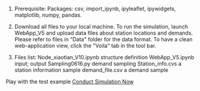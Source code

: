 1. Prerequisite:
Packages: csv, import_ipynb, ipyleaflet, ipywidgets, matplotlib, numpy, pandas. 

2. Download all files to your local machine.
To run the simulation, launch WebApp_V5 and upload data files about station locations and demands. Please refer to files in "Data" folder for the data format.
To have a clean web-application view, click the "Voila" tab in the tool bar.

3. Files list:
Node_xiaotian_V10.ipynb    structure definition
WebApp_V5.ipynb		       input; output
Sampling0616.py		       demand sampling
Station_info.cvs           a station information sample
demand_file.csv            a demand sample

Play with the test example
[Conduct Simulation Now](http://localhost:8888/voila/render/Box/Xiaotian's%20Research/EV%20Simulation/WebApp_V5.ipynb)
